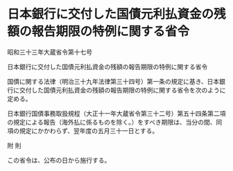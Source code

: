 # 日本銀行に交付した国債元利払資金の残額の報告期限の特例に関する省令

昭和三十三年大蔵省令第十七号

日本銀行に交付した国債元利払資金の残額の報告期限の特例に関する省令

国債に関する法律（明治三十九年法律第三十四号）第一条の規定に基き、日本銀行に交付した国債元利払資金の残額の報告期限の特例に関する省令を次のように定める。

日本銀行国債事務取扱規程（大正十一年大蔵省令第三十二号）第五十四条第二項の規定による報告（海外払に係るものを除く。）をすべき期限は、当分の間、同項の規定にかかわらず、翌年度の五月三十一日とする。

附 則

この省令は、公布の日から施行する。
